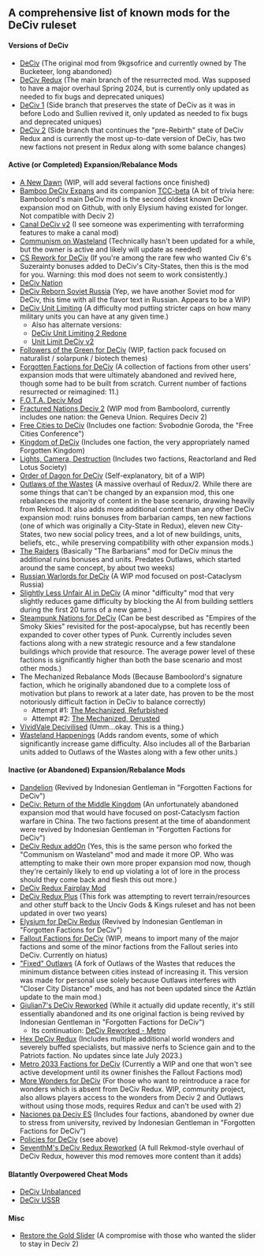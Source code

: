 ## A comprehensive list of known mods for the DeCiv ruleset

#### Versions of DeCiv
- [DeCiv](https://github.com/GeneralWadaling/DeCiv) (The original mod from 9kgsofrice and currently owned by The Bucketeer, long abandoned)
- [DeCiv Redux](https://github.com/SpacedOutChicken/DeCiv-Redux) (The main branch of the resurrected mod. Was supposed to have a major overhaul Spring 2024, but is currently only updated as needed to fix bugs and deprecated uniques)
- [DeCiv 1](https://github.com/SpacedOutChicken/DeCiv-1) (Side branch that preserves the state of DeCiv as it was in before Lodo and Sullien revived it, only updated as needed to fix bugs and deprecated uniques)
- [DeCiv 2](https://github.com/SpacedOutChicken/Deciv-2) (Side branch that continues the "pre-Rebirth" state of DeCiv Redux and is currently the most up-to-date version of DeCiv, has two new factions not present in Redux along with some balance changes)

#### Active (or Completed) Expansion/Rebalance Mods
- [A New Dawn](https://github.com/ReallyBasicName/A-New-Dawn) (WIP, will add several factions once finished)
- [Bamboo DeCiv Expans](https://github.com/RealBamboolord/Bamboo-Deciv-Expans) and its companion [TCC-beta](https://github.com/NotBamboolord/TCC-beta) (A bit of trivia here: Bamboolord's main DeCiv mod is the second oldest known DeCiv expansion mod on Github, with only Elysium having existed for longer. Not compatible with Deciv 2)
- [Canal DeCiv v2](https://github.com/fabi0M/CANAL_DECIV_V2) (I see someone was experimenting with terraforming features to make a canal mod)
- [Communism on Wasteland](https://github.com/chenxing61/Communism-on-Wasteland) (Technically hasn't been updated for a while, but the owner is active and likely will update as needed)
- [CS Rework for DeCiv](https://github.com/the-s-is-silent/CS-Rework-for-DeCiv) (If you're among the rare few who wanted Civ 6's Suzerainty bonuses added to DeCiv's City-States, then this is the mod for you. Warning: this mod does not seem to work consistently.)
- [DeCiv Nation](https://github.com/EmperorVboiuerfg/Deciv-Nation)
- [DeCiv Reborn Soviet Russia](https://github.com/SovSteelDragon/DeCiv-Reborn-Soviet-Russia) (Yep, we have another Soviet mod for DeCiv, this time with all the flavor text in Russian. Appears to be a WIP)
- [DeCiv Unit Limiting](https://github.com/Calais-Osterrepublic/DeCiv-Unit-Limiting) (A difficulty mod putting stricter caps on how many military units you can have at any given time.)
    - Also has alternate versions:
    - [DeCiv Unit Limiting 2 Redone](https://github.com/Calais-Osterrepublic/Deciv-Unit-Limiting-2-Redone)
    - [Unit Limit DeCiv v2](https://github.com/fabi0M/UNIT_LIMIT_DECIV_V2/blob/main/jsons/GlobalUniques.json)
- [Followers of the Green for DeCiv](https://github.com/carriontrooper/Followers-of-the-Green-for-Deciv) (WIP, faction pack focused on naturalist / solarpunk / biotech themes)
- [Forgotten Factions for DeCiv](https://github.com/carriontrooper/Forgotten-Factions-for-Deciv) (A collection of factions from other users' expansion mods that were ultimately abandoned and revived here, though some had to be built from scratch. Current number of factions resurrected or reimagined: 11.)
- [F.O.T.A. Deciv Mod](https://github.com/Mradypta1/F.O.T.A-Deciv-Mod)
- [Fractured Nations Deciv 2](https://github.com/RealBamboolord/Fractured-Nations-Deciv-2) (WIP mod from Bamboolord, currently includes one nation: the Geneva Union. Requires Deciv 2)
- [Free Cities to DeCiv](https://github.com/Inkognito-secret/Free-Cites-to-DeCiv) (Includes one faction: Svobodnie Goroda, the "Free Cities Conference")
- [Kingdom of DeCiv](https://github.com/EPG333/Kingdom-of-Deciv) (Includes one faction, the very appropriately named Forgotten Kingdom)
- [Lights, Camera, Destruction](https://github.com/PAFR2003/LightsCameraDestruction) (Includes two factions, Reactorland and Red Lotus Society)
- [Order of Dagon for DeCiv](https://github.com/ReallyBasicName/Order-of-Dagon-for-Deciv) (Self-explanatory, bit of a WIP)
- [Outlaws of the Wastes](https://github.com/the-s-is-silent/Outlaws-of-the-Wastes) (A massive overhaul of Redux/2. While there are some things that can't be changed by an expansion mod, this one rebalances the majority of content in the base scenario, drawing heavily from Rekmod. It also adds more additional content than any other DeCiv expansion mod: ruins bonuses from barbarian camps, ten new factions (one of which was originally a City-State in Redux), eleven new City-States, two new social policy trees, and a lot of new buildings, units, beliefs, etc., while preserving compatibility with other expansion mods.)
- [The Raiders](https://github.com/Belias02/The-raiders) (Basically "The Barbarians" mod for DeCiv minus the additional ruins bonuses and units. Predates Outlaws, which started around the same concept, by about two weeks)
- [Russian Warlords for DeCiv](https://github.com/Inkognito-secret/Russian-warlords-for-DeCiv) (A WIP mod focused on post-Cataclysm Russia)
- [Slightly Less Unfair AI in DeCiv](https://github.com/the-s-is-silent/Slightly-Less-Unfair-AI-in-DeCiv) (A minor "difficulty" mod that very slightly reduces game difficulty by blocking the AI from building settlers during the first 20 turns of a new game.)
- [Steampunk Nations for DeCiv](https://github.com/carriontrooper/Steampunk-Nations-for-Deciv) (Can be best described as "Empires of the Smoky Skies" revisited for the post-apocalypse, but has recently been expanded to cover other types of Punk. Currently includes seven factions along with a new strategic resource and a few standalone buildings which provide that resource. The average power level of these factions is significantly higher than both the base scenario and most other mods.)
- The Mechanized Rebalance Mods (Because Bamboolord's signature faction, which he originally abandoned due to a complete loss of motivation but plans to rework at a later date, has proven to be the most notoriously difficult faction in DeCiv to balance correctly)
    - Attempt #1: [The Mechanized, Refurbished](https://github.com/the-s-is-silent/The-Mechanized-Refurbished)
    - Attempt #2: [The Mechanized, Derusted](https://github.com/EPG333/The-Mechanized-Derusted)
- [VividVale Decivilised](https://github.com/BennieCUBED/VividVale-Decivilised) (Umm...okay. This is a thing.)
- [Wasteland Happenings](https://github.com/the-s-is-silent/Wasteland-Happenings) (Adds random events, some of which significantly increase game difficulty. Also includes all of the Barbarian units added to Outlaws of the Wastes along with a few other units.)

#### Inactive (or Abandoned) Expansion/Rebalance Mods
- [Dandelion](https://github.com/PAFR2003/Dandelion) (Revived by Indonesian Gentleman in "Forgotten Factions for DeCiv")
- [DeCiv: Return of the Middle Kingdom](https://github.com/Jinmjjjhrf/Deciv-Return-of-the-Middle-Kingdom) (An unfortunately abandoned expansion mod that would have focused on post-Cataclysm faction warfare in China. The two factions present at the time of abandonment were revived by Indonesian Gentleman in "Forgotten Factions for DeCiv")
- [DeCiv Redux addOn](https://github.com/TheresNoLama/DeCiv-Redux-addOn) (Yes, this is the same person who forked the "Communism on Wasteland" mod and made it more OP. Who was attempting to make their own more proper expansion mod now, though they're certainly likely to end up violating a lot of lore in the process should they come back and flesh this out more.)
- [DeCiv Redux Fairplay Mod](https://github.com/Monokiro/Deciv-Redux-Fairplay-Mod)
- [DeCiv Redux Plus](https://github.com/kudcrafts/DeCiv-Redux-Plus) (This fork was attempting to revert terrain/resources and other stuff back to the Unciv Gods & Kings ruleset and has not been updated in over two years)
- [Elysium for DeCiv Redux](https://github.com/HaneulCheong/Elysium-for-DeCiv-Redux) (Revived by Indonesian Gentleman in "Forgotten Factions for DeCiv")
- [Fallout Factions for DeCiv](https://github.com/ReallyBasicName/Fallout-Factions-for-Deciv) (WIP, means to import many of the major factions and some of the minor factions from the Fallout series into DeCiv. Currently on hiatus)
- ["Fixed" Outlaws](https://github.com/TomXPL/Fixed-Outlaws) (A fork of Outlaws of the Wastes that reduces the minimum distance between cities instead of increasing it. This version was made for personal use solely because Outlaws interferes with "Closer City Distance" mods, and has not been updated since the Aztlán update to the main mod.)
- [Giulian7's DeCiv Reworked](https://github.com/Giulian7/DeCiv-Reworked) (While it actually did update recently, it's still essentially abandoned and its one original faction is being revived by Indonesian Gentleman in "Forgotten Factions for DeCiv")
    - Its continuation: [DeCiv Reworked - Metro](https://github.com/Giulian7/DeCiv-Reworked---Metro)
- [Hex DeCiv Redux](https://github.com/Hexelix/Hex-DeCiv-Redux) (Includes multiple additional world wonders and severely buffed specialists, but massive nerfs to Science gain and to the Patriots faction. No updates since late July 2023.)
- [Metro 2033 Factions for DeCiv](https://github.com/ReallyBasicName/Metro-2033-factions-for-Deciv) (Currently a WIP and one that won't see active development until its owner finishes the Fallout Factions mod)
- [More Wonders for DeCiv](https://github.com/the-s-is-silent/More-Wonders-for-DeCiv) (For those who want to reintroduce a race for wonders which is absent from DeCiv Redux. WIP, community project, also allows players access to the wonders from Deciv 2 and Outlaws without using those mods, requires Redux and can't be used with 2)
- [Naciones pa Deciv ES](https://github.com/Belias02/Naciones-pa-deciv-ES) (Includes four factions, abandoned by owner due to stress from university, revived by Indonesian Gentleman in "Forgotten Factions for DeCiv")
- [Policies for DeCiv](https://github.com/Belias02/PoliciesforDeciv) (see above)
- [SeventhM's DeCiv Redux Reworked](https://github.com/SeventhM/Deciv-Redux-Reworked) (A full Rekmod-style overhaul of DeCiv Redux, however this mod removes more content than it adds)

#### Blatantly Overpowered Cheat Mods
- [DeCiv Unbalanced](https://github.com/the-s-is-silent/DeCiv-Unbalanced)
- [DeCiv USSR](https://github.com/Doomstar00/DeCiv-USSR)

#### Misc
- [Restore the Gold Slider](https://github.com/the-s-is-silent/Restore-the-Gold-Slider-in-Deciv-2) (A compromise with those who wanted the slider to stay in Deciv 2)
